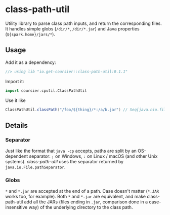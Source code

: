 # class-path-util

Utility library to parse class path inputs, and return the corresponding files. It
handles simple globs (`/dir/*`, `/dir/*.jar`) and Java properties (`${spark.home}/jars/*`).

## Usage

Add it as a dependency:
```scala
//> using lib "io.get-coursier::class-path-util:0.1.1"
```

Import it:
```scala
import coursier.cputil.ClassPathUtil
```

Use it like
```scala
ClassPathUtil.classPath("/foo/${thing}/*:/a/b.jar") // Seq[java.nio.file.Path]
```

## Details

### Separator

Just like the format that `java -cp` accepts, paths are split
by an OS-dependent separator: `;` on Windows, `:` on Linux / macOS
(and other Unix systems). *class-path-util* uses the separator
returned by `java.io.File.pathSeparator`.

### Globs

`*` and `*.jar` are accepted at the end of a path. Case doesn't matter
(`*.JAR` works too, for example). Both `*` and `*.jar` are equivalent,
and make class-path-util add all the JARs (files ending in `.jar`,
comparison done in a case-insensitive way) of the underlying directory
to the class path.
